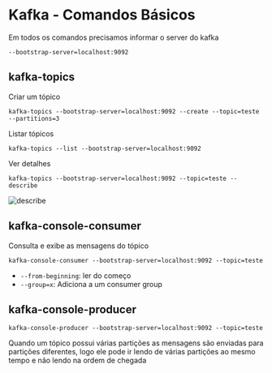 # Kafka - Comandos Básicos

Em todos os comandos precisamos informar o server do kafka

```--bootstrap-server=localhost:9092```

## kafka-topics

Criar um tópico

```kafka-topics --bootstrap-server=localhost:9092 --create --topic=teste --partitions=3```

Listar tópicos

```kafka-topics --list --bootstrap-server=localhost:9092```

Ver detalhes

```kafka-topics --bootstrap-server=localhost:9092 --topic=teste --describe```

![describe](describe.png)

## kafka-console-consumer

Consulta e exibe as mensagens do tópico

```kafka-console-consumer --bootstrap-server=localhost:9092 --topic=teste```

- ```--from-beginning```: ler do começo
- ```--group=x```: Adiciona a um consumer group

## kafka-console-producer

```kafka-console-producer --bootstrap-server=localhost:9092 --topic=teste```

Quando um tópico possui várias partições as mensagens são enviadas para partições diferentes, logo ele pode ir lendo de várias partições ao mesmo tempo e não lendo na ordem de chegada
